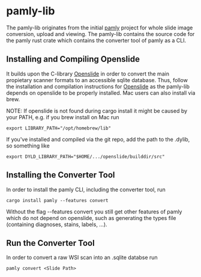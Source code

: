 # pamly-lib

The pamly-lib originates from the initial [pamly](https://pamly.spang-lab.de) project for whole slide image conversion, upload and viewing.
The pamly-lib contains the source code for the pamly rust crate which contains the converter tool of pamly as a CLI. 

## Installing and Compiling Openslide

It builds upon the C-library [Openslide](https://github.com/openslide/openslide) in order to convert the main propietary scanner formats to an accessible sqlite database.
Thus, follow the installation and compilation instructions for [Openslide](https://github.com/openslide/openslide) as the pamly-lib depends on openslide to be properly installed.
Mac users can also install via brew.

NOTE: If openslide is not found during cargo install it might be caused by your PATH, e.g. if you brew install on Mac run
```
export LIBRARY_PATH="/opt/homebrew/lib"
```

If you've installed and compiled via the git repo, add the path to the .dylib, so something like
```
export DYLD_LIBRARY_PATH="$HOME/.../openslide/builddir/src"
```

## Installing the Converter Tool

In order to install the pamly CLI, including the converter tool, run
```
cargo install pamly --features convert
```

Without the flag --features convert you still get other features of pamly which do not depend on openslide, such as generating the types file (containing diagnoses, stains, labels, ...).

## Run the Converter Tool

In order to convert a raw WSI scan into an .sqlite databse run
```
pamly convert <Slide Path>
``` 


